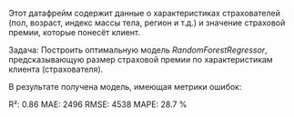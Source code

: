 Этот датафрейм содержит данные о характеристиках страхователей (пол, возраст, индекс массы тела, регион и т.д.) и значение страховой премии, которые понесёт клиент.

Задача: Построить оптимальную модель *RandomForestRegressor*, предсказывающую размер страховой премии по характеристикам клиента (страхователя).

В результате получена модель, имеющая метрики ошибок:

R²: 0.86
MAE: 2496
RMSE: 4538
MAPE: 28.7 %
